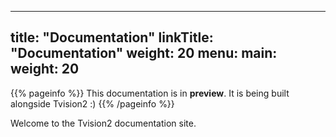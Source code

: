 
---
title: "Documentation"
linkTitle: "Documentation"
weight: 20
menu:
  main:
    weight: 20
---

{{% pageinfo %}}
This documentation is in **preview**. It is being built alongside Tvision2 :)
{{% /pageinfo %}}

Welcome to the Tvision2 documentation site.